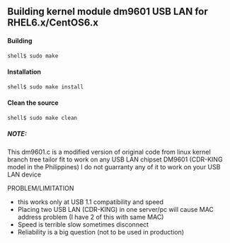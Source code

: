 ## Building kernel module dm9601 USB LAN for RHEL6.x/CentOS6.x

#### Building 
```bash
shell$ sudo make 
```

#### Installation

```bash
shell$ sudo make install
````

#### Clean the source 
```bash
shell$ sudo make clean
```


##### NOTE:

This dm9601.c is a modified version of original code from linux kernel branch tree
tailor fit to work on any USB LAN chipset DM9601 (CDR-KING model in the Philippines) 
I do not guarranty any of it to work on your USB LAN device

PROBLEM/LIMITATION
* this works only at USB 1.1 compatibility and speed 
* Placing two USB LAN (CDR-KING) in one server/pc will cause MAC address problem (I have 2 of this with same MAC)
* Speed is terrible slow sometimes disconnect
* Reliability is a big question (not to be used in production)

